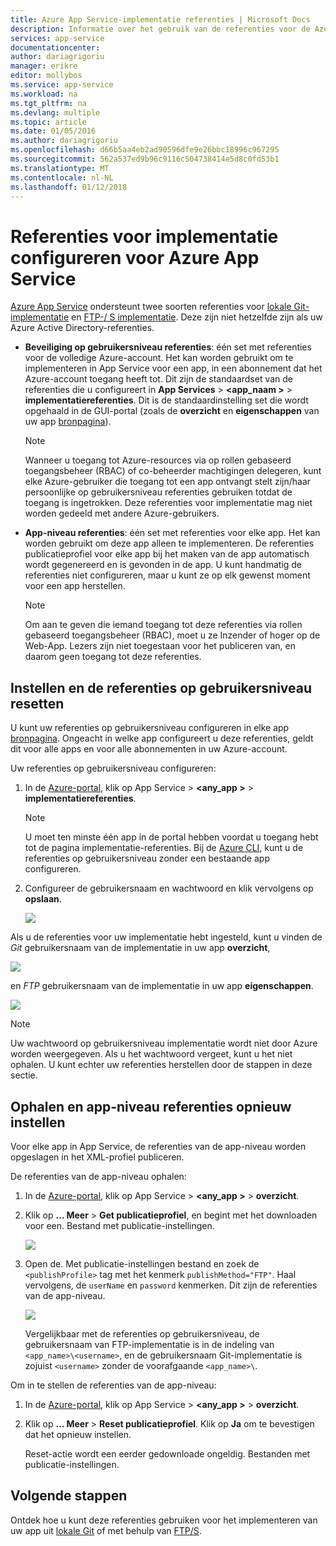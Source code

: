 ```yaml
---
title: Azure App Service-implementatie referenties | Microsoft Docs
description: Informatie over het gebruik van de referenties voor de Azure App Service-implementatie.
services: app-service
documentationcenter: 
author: dariagrigoriu
manager: erikre
editor: mollybos
ms.service: app-service
ms.workload: na
ms.tgt_pltfrm: na
ms.devlang: multiple
ms.topic: article
ms.date: 01/05/2016
ms.author: dariagrigoriu
ms.openlocfilehash: d66b5aa4eb2ad90596dfe9e26bbc18996c967295
ms.sourcegitcommit: 562a537ed9b96c9116c504738414e5d8c0fd53b1
ms.translationtype: MT
ms.contentlocale: nl-NL
ms.lasthandoff: 01/12/2018
---
```

# <a name="configure-deployment-credentials-for-azure-app-service"></a>Referenties voor implementatie configureren voor Azure App Service
[Azure App Service](http://go.microsoft.com/fwlink/?LinkId=529714) ondersteunt twee soorten referenties voor [lokale Git-implementatie](app-service-deploy-local-git.md) en [FTP-/ S implementatie](app-service-deploy-ftp.md). Deze zijn niet hetzelfde zijn als uw Azure Active Directory-referenties.

* **Beveiliging op gebruikersniveau referenties**: één set met referenties voor de volledige Azure-account. Het kan worden gebruikt om te implementeren in App Service voor een app, in een abonnement dat het Azure-account toegang heeft tot. Dit zijn de standaardset van de referenties die u configureert in **App Services** > **&lt;app_naam >** > **implementatiereferenties**. Dit is de standaardinstelling set die wordt opgehaald in de GUI-portal (zoals de **overzicht** en **eigenschappen** van uw app [bronpagina](../azure-resource-manager/resource-group-portal.md#manage-resources)).

    > [!NOTE]
    > Wanneer u toegang tot Azure-resources via op rollen gebaseerd toegangsbeheer (RBAC) of co-beheerder machtigingen delegeren, kunt elke Azure-gebruiker die toegang tot een app ontvangt stelt zijn/haar persoonlijke op gebruikersniveau referenties gebruiken totdat de toegang is ingetrokken. Deze referenties voor implementatie mag niet worden gedeeld met andere Azure-gebruikers.
    >
    >

* **App-niveau referenties**: één set met referenties voor elke app. Het kan worden gebruikt om deze app alleen te implementeren. De referenties publicatieprofiel voor elke app bij het maken van de app automatisch wordt gegenereerd en is gevonden in de app. U kunt handmatig de referenties niet configureren, maar u kunt ze op elk gewenst moment voor een app herstellen.

    > [!NOTE]
    > Om aan te geven die iemand toegang tot deze referenties via rollen gebaseerd toegangsbeheer (RBAC), moet u ze Inzender of hoger op de Web-App. Lezers zijn niet toegestaan voor het publiceren van, en daarom geen toegang tot deze referenties.
    >
    >

## <a name="userscope"></a>Instellen en de referenties op gebruikersniveau resetten

U kunt uw referenties op gebruikersniveau configureren in elke app [bronpagina](../azure-resource-manager/resource-group-portal.md#manage-resources). Ongeacht in welke app configureert u deze referenties, geldt dit voor alle apps en voor alle abonnementen in uw Azure-account. 

Uw referenties op gebruikersniveau configureren:

1. In de [Azure-portal](https://portal.azure.com), klik op App Service >  **&lt;any_app >** > **implementatiereferenties**.

    > [!NOTE]
    > U moet ten minste één app in de portal hebben voordat u toegang hebt tot de pagina implementatie-referenties. Bij de [Azure CLI](/cli/azure/webapp/deployment/user?view=azure-cli-latest#az_webapp_deployment_user_set), kunt u de referenties op gebruikersniveau zonder een bestaande app configureren.

2. Configureer de gebruikersnaam en wachtwoord en klik vervolgens op **opslaan**.

    ![](./media/app-service-deployment-credentials/deployment_credentials_configure.png)

Als u de referenties voor uw implementatie hebt ingesteld, kunt u vinden de *Git* gebruikersnaam van de implementatie in uw app **overzicht**,

![](./media/app-service-deployment-credentials/deployment_credentials_overview.png)

en *FTP* gebruikersnaam van de implementatie in uw app **eigenschappen**.

![](./media/app-service-deployment-credentials/deployment_credentials_properties.png)

> [!NOTE]
> Uw wachtwoord op gebruikersniveau implementatie wordt niet door Azure worden weergegeven. Als u het wachtwoord vergeet, kunt u het niet ophalen. U kunt echter uw referenties herstellen door de stappen in deze sectie.
>
>  

## <a name="appscope"></a>Ophalen en app-niveau referenties opnieuw instellen
Voor elke app in App Service, de referenties van de app-niveau worden opgeslagen in het XML-profiel publiceren.

De referenties van de app-niveau ophalen:

1. In de [Azure-portal](https://portal.azure.com), klik op App Service >  **&lt;any_app >** > **overzicht**.

2. Klik op **... Meer** > **Get publicatieprofiel**, en begint met het downloaden voor een. Bestand met publicatie-instellingen.

    ![](./media/app-service-deployment-credentials/publish_profile_get.png)

3. Open de. Met publicatie-instellingen bestand en zoek de `<publishProfile>` tag met het kenmerk `publishMethod="FTP"`. Haal vervolgens, de `userName` en `password` kenmerken.
Dit zijn de referenties van de app-niveau.

    ![](./media/app-service-deployment-credentials/publish_profile_editor.png)

    Vergelijkbaar met de referenties op gebruikersniveau, de gebruikersnaam van FTP-implementatie is in de indeling van `<app_name>\<username>`, en de gebruikersnaam Git-implementatie is zojuist `<username>` zonder de voorafgaande `<app_name>\`.

Om in te stellen de referenties van de app-niveau:

1. In de [Azure-portal](https://portal.azure.com), klik op App Service >  **&lt;any_app >** > **overzicht**.

2. Klik op **... Meer** > **Reset publicatieprofiel**. Klik op **Ja** om te bevestigen dat het opnieuw instellen.

    Reset-actie wordt een eerder gedownloade ongeldig. Bestanden met publicatie-instellingen.

## <a name="next-steps"></a>Volgende stappen

Ontdek hoe u kunt deze referenties gebruiken voor het implementeren van uw app uit [lokale Git](app-service-deploy-local-git.md) of met behulp van [FTP/S](app-service-deploy-ftp.md).
